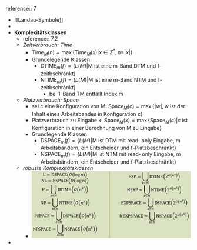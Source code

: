 reference:: 7

- [[Landau-Symbole]]
-
- **Komplexitätsklassen**
	- reference:: 7.2
	- *Zeitverbrauch: Time*
		- $\text{Time}_{M}\left(n\right)=\max\left\lbrace\text{Time}_{M}\left(x\right)|x\in\Sigma^{\ast},n=|x|\right\rbrace$
		- Grundelegende Klassen
			- $\text{DTIME}_{m}\left(f\right)=\left\lbrace L\left(M\right)|\text{M ist eine m-Band DTM und f-zeitbschränkt}\right\rbrace$
			- $\text{NTIME}_{m}\left(f\right)=\left\lbrace L\left(M\right)|\text{M ist eine m-Band NTM und f-zeitbschränkt}\right\rbrace$
				- bei 1-Band TM entfällt Index m
	- *Platzverbrauch: Space*
		- sei c eine Konfiguration von M: $\text{Space}_{M}\left(c\right)=\max\left\lbrace|w|,w\text{ ist der Inhalt eines Arbeitsbandes in Konfiguration c}\right\rbrace$
		- Platzverbrauch zu Eingabe x: $\text{Space}_{M}\left(x\right)=\max\left\lbrace\text{Space}_{M}\left(c\right)|c\text{ ist Konfiguration in einer Berechnung von M zu Eingabe}\right\rbrace$
		- Grundlegende Klassen
			- $\text{DSPACE}_{m}\left(f\right)=\left\lbrace L\left(M\right)|\text{M ist DTM mit read‐ only Eingabe, m Arbeitsbändern, ein Entscheider und f-Platzbeschränkt}\right\rbrace$
			- $\text{NSPACE}_{m}\left(f\right)=\left\lbrace L\left(M\right)|\text{M ist NTM mit read‐ only Eingabe, m Arbeitsbändern, ein Entscheider und f-Platzbeschränkt}\right\rbrace$
	- *robuste Komplexitätsklassen*
		- ![image.png](../assets/image_1748865917470_0.png)
-